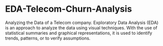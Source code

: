 # EDA-Telecom-Churn-Analysis
Analyzing the Data of a Telecom company.
Exploratory Data Analysis (EDA) is an approach to analyze the data using visual techniques. With the use of statistical summaries and graphical representations, it is used to identify trends, patterns, or to verify assumptions.
